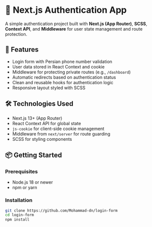 # 🔐 Next.js Authentication App

A simple authentication project built with **Next.js (App Router)**, **SCSS**, **Context API**, and **Middleware** for user state management and route protection.

## 🚀 Features

- Login form with Persian phone number validation
- User data stored in React Context and cookie
- Middleware for protecting private routes (e.g., `/dashboard`)
- Automatic redirects based on authentication status
- Clean and reusable hooks for authentication logic
- Responsive layout styled with SCSS

## 🛠️ Technologies Used

- Next.js 13+ (App Router)
- React Context API for global state
- `js-cookie` for client-side cookie management
- Middleware from `next/server` for route guarding
- SCSS for styling components

## 📦 Getting Started

### Prerequisites

- Node.js 18 or newer
- npm or yarn

### Installation

```bash
git clone https://github.com/Mohammad-dn/login-form
cd login-form
npm install
```
